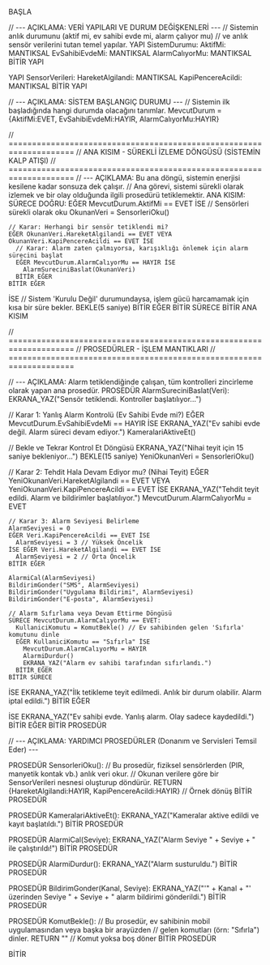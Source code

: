 BAŞLA

// --- AÇIKLAMA: VERİ YAPILARI VE DURUM DEĞİŞKENLERİ --- // Sistemin anlık durumunu (aktif mi, ev sahibi evde mi, alarm çalıyor mu) // ve anlık sensör verilerini tutan temel yapılar. YAPI SistemDurumu: AktifMi: MANTIKSAL EvSahibiEvdeMi: MANTIKSAL AlarmCalıyorMu: MANTIKSAL BİTİR YAPI

YAPI SensorVerileri: HareketAlgilandi: MANTIKSAL KapiPencereAcildi: MANTIKSAL BİTİR YAPI

// --- AÇIKLAMA: SİSTEM BAŞLANGIÇ DURUMU --- // Sistemin ilk başladığında hangi durumda olacağını tanımlar. MevcutDurum = {AktifMi:EVET, EvSahibiEvdeMi:HAYIR, AlarmCalıyorMu:HAYIR}

// ==================================================================== // ANA KISIM - SÜREKLİ İZLEME DÖNGÜSÜ (SİSTEMİN KALP ATIŞI) // ==================================================================== // --- AÇIKLAMA: Bu ana döngü, sistemin enerjisi kesilene kadar sonsuza dek çalışır. // Ana görevi, sistemi sürekli olarak izlemek ve bir olay olduğunda ilgili prosedürü tetiklemektir. ANA KISIM: SÜRECE DOĞRU: EĞER MevcutDurum.AktifMi == EVET İSE // Sensörleri sürekli olarak oku OkunanVeri = SensorleriOku()

    // Karar: Herhangi bir sensör tetiklendi mi?
    EĞER OkunanVeri.HareketAlgilandi == EVET VEYA OkunanVeri.KapiPencereAcildi == EVET İSE
      // Karar: Alarm zaten çalmıyorsa, karışıklığı önlemek için alarm sürecini başlat
      EĞER MevcutDurum.AlarmCalıyorMu == HAYIR İSE
        AlarmSureciniBaslat(OkunanVeri)
      BİTİR EĞER
    BİTİR EĞER
  İSE
    // Sistem 'Kurulu Değil' durumundaysa, işlem gücü harcamamak için kısa bir süre bekler.
    BEKLE(5 saniye)
  BİTİR EĞER
BİTİR SÜRECE
BİTİR ANA KISIM

// ==================================================================== // PROSEDÜRLER - İŞLEM MANTIKLARI // ====================================================================

// --- AÇIKLAMA: Alarm tetiklendiğinde çalışan, tüm kontrolleri zincirleme olarak yapan ana prosedür. PROSEDÜR AlarmSureciniBaslat(Veri): EKRANA_YAZ("Sensör tetiklendi. Kontroller başlatılıyor...")

// Karar 1: Yanlış Alarm Kontrolü (Ev Sahibi Evde mi?)
EĞER MevcutDurum.EvSahibiEvdeMi == HAYIR İSE
  EKRANA_YAZ("Ev sahibi evde değil. Alarm süreci devam ediyor.")
  KameralariAktiveEt()
  
  // Bekle ve Tekrar Kontrol Et Döngüsü
  EKRANA_YAZ("Nihai teyit için 15 saniye bekleniyor...")
  BEKLE(15 saniye)
  YeniOkunanVeri = SensorleriOku()
  
  // Karar 2: Tehdit Hala Devam Ediyor mu? (Nihai Teyit)
  EĞER YeniOkunanVeri.HareketAlgilandi == EVET VEYA YeniOkunanVeri.KapiPencereAcildi == EVET İSE
    EKRANA_YAZ("Tehdit teyit edildi. Alarm ve bildirimler başlatılıyor.")
    MevcutDurum.AlarmCalıyorMu = EVET
    
    // Karar 3: Alarm Seviyesi Belirleme
    AlarmSeviyesi = 0
    EĞER Veri.KapiPencereAcildi == EVET İSE
      AlarmSeviyesi = 3 // Yüksek Öncelik
    İSE EĞER Veri.HareketAlgilandi == EVET İSE
      AlarmSeviyesi = 2 // Orta Öncelik
    BİTİR EĞER
    
    AlarmiCal(AlarmSeviyesi)
    BildirimGonder("SMS", AlarmSeviyesi)
    BildirimGonder("Uygulama Bildirimi", AlarmSeviyesi)
    BildirimGonder("E-posta", AlarmSeviyesi)
    
    // Alarm Sıfırlama veya Devam Ettirme Döngüsü
    SÜRECE MevcutDurum.AlarmCalıyorMu == EVET:
      KullaniciKomutu = KomutBekle() // Ev sahibinden gelen 'Sıfırla' komutunu dinle
      EĞER KullaniciKomutu == "Sıfırla" İSE
        MevcutDurum.AlarmCalıyorMu = HAYIR
        AlarmiDurdur()
        EKRANA_YAZ("Alarm ev sahibi tarafından sıfırlandı.")
      BİTİR EĞER
    BİTİR SÜRECE
    
  İSE
    EKRANA_YAZ("İlk tetikleme teyit edilmedi. Anlık bir durum olabilir. Alarm iptal edildi.")
  BİTİR EĞER
  
İSE
  EKRANA_YAZ("Ev sahibi evde. Yanlış alarm. Olay sadece kaydedildi.")
BİTİR EĞER
BİTİR PROSEDÜR

// --- AÇIKLAMA: YARDIMCI PROSEDÜRLER (Donanım ve Servisleri Temsil Eder) ---

PROSEDÜR SensorleriOku(): // Bu prosedür, fiziksel sensörlerden (PIR, manyetik kontak vb.) anlık veri okur. // Okunan verilere göre bir SensorVerileri nesnesi oluşturup döndürür. RETURN {HareketAlgilandi:HAYIR, KapiPencereAcildi:HAYIR} // Örnek dönüş BİTİR PROSEDÜR

PROSEDÜR KameralariAktiveEt(): EKRANA_YAZ("Kameralar aktive edildi ve kayıt başlatıldı.") BİTİR PROSEDÜR

PROSEDÜR AlarmiCal(Seviye): EKRANA_YAZ("Alarm Seviye " + Seviye + " ile çalıştırıldı!") BİTİR PROSEDÜR

PROSEDÜR AlarmiDurdur(): EKRANA_YAZ("Alarm susturuldu.") BİTİR PROSEDÜR

PROSEDÜR BildirimGonder(Kanal, Seviye): EKRANA_YAZ("'" + Kanal + "' üzerinden Seviye " + Seviye + " alarm bildirimi gönderildi.") BİTİR PROSEDÜR

PROSEDÜR KomutBekle(): // Bu prosedür, ev sahibinin mobil uygulamasından veya başka bir arayüzden // gelen komutları (örn: "Sıfırla") dinler. RETURN "" // Komut yoksa boş döner BİTİR PROSEDÜR

BİTİR
